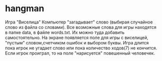 # hangman
Игра "Виселица"
Компьютер "загадывает" слово (выбирая случайное слово из файла со словами).
Все возможные слова для игры находятся в папке data, в файле words.txt. Их можно туда добавить самостоятельно.
На экране появляется поле для игры с виселицей, "пустым" словом,счетчиком ошибок и выбором буквы.
Игра длится пока игрок не угадает слово или пока количество ходов(7) не кончится.
Если игрок проиграл, то на поле "нарисуется" повешенный человечек.
